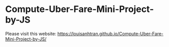 # Compute-Uber-Fare-Mini-Project-by-JS
Please visit this website: https://louisanhtran.github.io/Compute-Uber-Fare-Mini-Project-by-JS/
